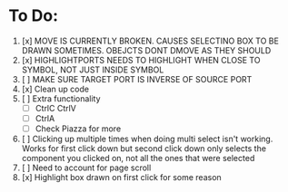 # To Do:

1. [x] MOVE IS CURRENTLY BROKEN. CAUSES SELECTINO BOX TO BE DRAWN SOMETIMES. OBEJCTS DONT DMOVE AS THEY SHOULD
2. [x] HIGHLIGHTPORTS NEEDS TO HIGHLIGHT WHEN CLOSE TO SYMBOL, NOT JUST INSIDE SYMBOL
3. [ ] MAKE SURE TARGET PORT IS INVERSE OF SOURCE PORT
4. [x] Clean up code
5. [ ] Extra functionality
    - [ ] CtrlC CtrlV
    - [ ] CtrlA
    - [ ] Check Piazza for more
6. [ ] Clicking up multiple times when doing multi select isn't working. Works for first click down but second click down only selects the component you clicked on, not all the ones that were selected
7. [ ] Need to account for page scroll
8. [x] Highlight box drawn on first click for some reason
